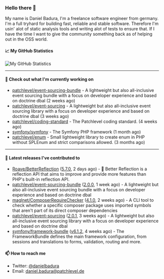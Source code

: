 ### Hello there 👋

My name is Daniel Badura, I'm a freelance software engineer from germany. I'm a full tryhard for building fast, reliable and stable software. 
Therefore I'm usin' alot of static analysis tools and writing alot of tests to ensure that. If I have the time I want to give the community something back as of helping out in the OSS world.

#### 📈 My GitHub Statistics

![My GitHub Statistics](https://github-readme-stats.vercel.app/api?username=DanielBadura&show_icons=true&count_private=true&hide_title=true)

---

#### 👷 Check out what I'm currently working on

- [patchlevel/event-sourcing-bundle](https://github.com/patchlevel/event-sourcing-bundle) - A lightweight but also all-inclusive event sourcing bundle with a focus on developer experience and based on doctrine dbal (2 weeks ago)
- [patchlevel/event-sourcing](https://github.com/patchlevel/event-sourcing) - A lightweight but also all-inclusive event sourcing library with a focus on developer experience and based on doctrine dbal (3 weeks ago)
- [patchlevel/coding-standard](https://github.com/patchlevel/coding-standard) - The Patchlevel coding standard. (4 weeks ago)
- [symfony/symfony](https://github.com/symfony/symfony) - The Symfony PHP framework (1 month ago)
- [patchlevel/enum](https://github.com/patchlevel/enum) - Small lightweight library to create enum in PHP without SPLEnum and strict comparisons allowed. (3 months ago)

---

#### 🔭 Latest releases I've contributed to

- [Roave/BetterReflection](https://github.com/Roave/BetterReflection) ([5.7.0](https://github.com/Roave/BetterReflection/releases/tag/5.7.0), 2 days ago) - :crystal_ball: Better Reflection is a reflection API that aims to improve and provide more features than PHP&#39;s built-in reflection API.
- [patchlevel/event-sourcing-bundle](https://github.com/patchlevel/event-sourcing-bundle) ([2.0.0](https://github.com/patchlevel/event-sourcing-bundle/releases/tag/2.0.0), 1 week ago) - A lightweight but also all-inclusive event sourcing bundle with a focus on developer experience and based on doctrine dbal
- [maglnet/ComposerRequireChecker](https://github.com/maglnet/ComposerRequireChecker) ([4.1.0](https://github.com/maglnet/ComposerRequireChecker/releases/tag/4.1.0), 2 weeks ago) - A CLI tool to check whether a specific composer package uses imported symbols that aren&#39;t part of its direct composer dependencies
- [patchlevel/event-sourcing](https://github.com/patchlevel/event-sourcing) ([2.0.1](https://github.com/patchlevel/event-sourcing/releases/tag/2.0.1), 3 weeks ago) - A lightweight but also all-inclusive event sourcing library with a focus on developer experience and based on doctrine dbal
- [symfony/framework-bundle](https://github.com/symfony/framework-bundle) ([v6.1.2](https://github.com/symfony/framework-bundle/releases/tag/v6.1.2), 4 weeks ago) - The FrameworkBundle defines the main framework configuration, from sessions and translations to forms, validation, routing and more.

#### 📫 How to reach me

- Twitter: [@danielbadura](https://twitter.com/danielbadura)
- Email: [daniel.badura@patchlevel.de](mailto:daniel.badura@patchlevel.de)
